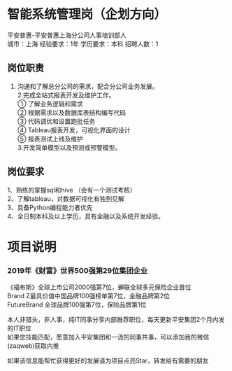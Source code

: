 # 智能系统管理岗（企划方向）
平安普惠-平安普惠上海分公司人事培训部人  
城市：上海 经验要求：1年 学历要求：本科  招聘人数：1

## 岗位职责
1. 沟通和了解总分公司的需求，配合分公司业务发展。   
2.完成全站式报表开发及维护工作。   
①   了解业务逻辑和需求   
②   根据需求以及数据库表结构编写代码   
③   代码调优和设置跑批任务   
④   Tableau报表开发，可视化界面的设计   
⑤   报表测试上线及维护   
3.开发简单模型以及预测或预警模型。

## 岗位要求
1、熟练的掌握sql和hive （会有一个测试考核）   
2、了解tableau，对数据可视化有独到见解   
3、具备Python编程能力者优先   
4、全日制本科及以上学历，具有金融以及系统开发经验。

# 项目说明

### 2019年《财富》世界500强第29位集团企业
《福布斯》全球上市公司2000强第7位，蝉联全球多元保险企业首位  
Brand Z最具价值中国品牌100强榜单第7位，金融品牌第2位  
FutureBrand 全球品牌100强第7位，保险品牌第1位

本人非猎头，非人事，纯IT同事分享内部推荐职位，每天更新平安集团2个月内发的IT职位  
如果您技能匹配，愿意加入平安集团和一流的同事共事，可以添加我的微信(zaqweb)获取内推 

如果该信息能帮忙获得更好的发展请为项目点亮Star，转发给有需要的朋友




